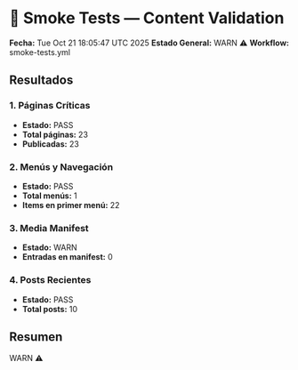 # 🧪 Smoke Tests — Content Validation
**Fecha:** Tue Oct 21 18:05:47 UTC 2025
**Estado General:** WARN ⚠️
**Workflow:** smoke-tests.yml

## Resultados

### 1. Páginas Críticas
- **Estado:** PASS
- **Total páginas:** 23
- **Publicadas:** 23

### 2. Menús y Navegación
- **Estado:** PASS
- **Total menús:** 1
- **Items en primer menú:** 22

### 3. Media Manifest
- **Estado:** WARN
- **Entradas en manifest:** 0

### 4. Posts Recientes
- **Estado:** PASS
- **Total posts:** 10

## Resumen
WARN ⚠️
